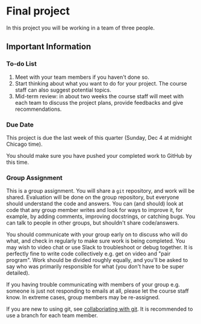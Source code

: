# Final project

In this project you will be working in a team of three people.

## Important Information

### To-do List
1. Meet with your team members if you haven't done so.
2. Start thinking about what you want to do for your project. The course staff can also suggest potential topics.
3. Mid-term review: in about two weeks the course staff will meet with each team to discuss the project plans, provide feedbacks and give recommendations.

### Due Date
This project is due the last week of this quarter (Sunday, Dec 4 at midnight Chicago time).

You should make sure you have pushed your completed work to GitHub by this time.

### Group Assignment

This is a group assignment.  You will share a `git` repository, and work will be shared.  Evaluation will be done on the group repository, but everyone should understand the code and answers.  You can (and should) look at code that any group member writes and look for ways to improve it, for example, by adding comments, improving docstrings, or catching bugs. You can talk to people in other groups, but shouldn't share code/answers.

You should communicate with your group early on to discuss who will do what, and check in regularly to make sure work is being completed.  You may wish to video chat or use Slack to troubleshoot or debug together.  It is perfectly fine to write code collectively e.g. get on video and "pair program".  Work should be divided roughly equally, and you'll be asked to say who was primarily responsible for what (you don't have to be super detailed).

If you having trouble communicating with members of your group e.g. someone is just not responding to emails at all, please let the course staff know.  In extreme cases, group members may be re-assigned.

If you are new to using git, see [collaboriating with git](https://github.com/caam37830-fall-2022/git-tutorial/blob/main/collaborating.md).  It is recommended to use a branch for each team member.

